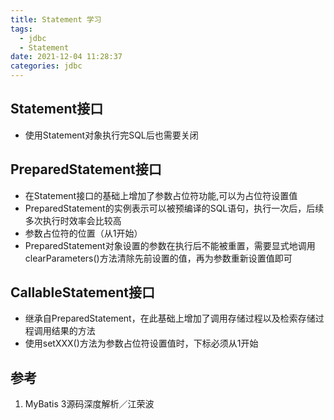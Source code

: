 ```yaml
---
title: Statement 学习
tags:
  - jdbc
  - Statement
date: 2021-12-04 11:28:37
categories: jdbc
---
```


## Statement接口

- 使用Statement对象执行完SQL后也需要关闭

## PreparedStatement接口

- 在Statement接口的基础上增加了参数占位符功能,可以为占位符设置值
- PreparedStatement的实例表示可以被预编译的SQL语句，执行一次后，后续多次执行时效率会比较高
- 参数占位符的位置（从1开始）
- PreparedStatement对象设置的参数在执行后不能被重置，需要显式地调用clearParameters()方法清除先前设置的值，再为参数重新设置值即可


## CallableStatement接口

- 继承自PreparedStatement，在此基础上增加了调用存储过程以及检索存储过程调用结果的方法
- 使用setXXX()方法为参数占位符设置值时，下标必须从1开始

## 参考

1. MyBatis 3源码深度解析／江荣波